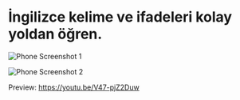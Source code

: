 # İngilizce kelime ve ifadeleri kolay yoldan öğren.

![Phone Screenshot 1](https://github.com/ismayilovmurad/Enlingo/assets/42063887/c2e69ddd-34e0-42f9-bdce-976e5e4edfd7)

![Phone Screenshot 2](https://github.com/ismayilovmurad/Enlingo/assets/42063887/e4b38a74-0c11-4bb6-a9db-485de1da3418)

Preview: https://youtu.be/V47-pjZ2Duw
